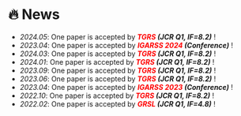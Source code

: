 # 🔥 News
- *2024.05*: One paper is accepted by ***<font color="red">TGRS</font> (JCR Q1, IF=8.2)*** !
- *2023.04*: One paper is accepted by ***<font color="red">IGARSS 2024</font> (Conference)*** !
- *2024.03*: One paper is accepted by ***<font color="red">TGRS</font> (JCR Q1, IF=8.2)*** !
- *2024.01*: One paper is accepted by ***<font color="red">TGRS</font> (JCR Q1, IF=8.2)*** !
- *2023.09*: One paper is accepted by ***<font color="red">TGRS</font> (JCR Q1, IF=8.2)*** !
- *2023.06*: One paper is accepted by ***<font color="red">TGRS</font> (JCR Q1, IF=8.2)*** !
- *2023.04*: One paper is accepted by ***<font color="red">IGARSS 2023</font> (Conference)*** !
- *2022.10*: One paper is accepted by ***<font color="red">TGRS</font> (JCR Q1, IF=8.2)*** !
- *2022.02*: One paper is accepted by ***<font color="red">GRSL</font> (JCR Q1, IF=4.8)*** !
